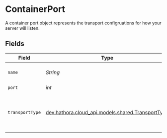 # ContainerPort

A container port object represents the transport configruations for how your server will listen.


## Fields

| Field                                                                                     | Type                                                                                      | Required                                                                                  | Description                                                                               | Example                                                                                   |
| ----------------------------------------------------------------------------------------- | ----------------------------------------------------------------------------------------- | ----------------------------------------------------------------------------------------- | ----------------------------------------------------------------------------------------- | ----------------------------------------------------------------------------------------- |
| `name`                                                                                    | *String*                                                                                  | :heavy_check_mark:                                                                        | Readable name for the port.                                                               | default                                                                                   |
| `port`                                                                                    | *int*                                                                                     | :heavy_check_mark:                                                                        | N/A                                                                                       | 8000                                                                                      |
| `transportType`                                                                           | [dev.hathora.cloud_api.models.shared.TransportType](../../models/shared/TransportType.md) | :heavy_check_mark:                                                                        | Transport type specifies the underlying communication protocol to the exposed port.       |                                                                                           |